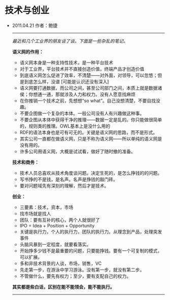 # 技术与创业

* 2011.04.21     作者：鲍捷

  ***

  *最近和几个工业界的朋友谈了谈。下面是一些杂乱的笔记。*

  **语义网的作用：**

  - 语义网本身是一种支持性技术，是一种平台技术
  - 对于工业界，平台技术并不直接创造价值，终端产品才创造价值
  - 到底语义网怎么促进了效率，不清楚——对外面，对领导，可以忽悠；但是到底怎么样，没谱 [可能是认识还没有深入]
  - 语义网要打通数据，而公司之间，甚至公司部门之间，本质上就是数据诸侯；你想通一通，那就涉及人力和权力。没有人愿意找麻烦
  - 在你推销一个技术之前，先想想“so what”。自己没想清楚，不要自找没趣。
  - 不要企图做一个复杂的本体。一般公司没有人有兴趣做这种事。
  - 不要企图从本体中获得干净的推理——数据一定是乱的。你只能做很简单的，规则类的推理。OWL基本上是没什么用的
  - RDF的语法本身也是可有可无的。关键是语义网的思路，而不是形式。
  - 其实公司一直都在做语义网，只是不称为语义网——所以单纯的语义网是没有用的。
  - 许多公司用语义网，大概是试试看，做好了随时撤的准备。

  **技术和商务：**

  - 技术人员总喜欢从技术角度谈问题。决定生死的，是怎么挣钱的的问题。
  - 写书挣的不是钱，是名声。名声是挣钱的敲门砖。
  - 要对问题域先有深刻的理解，然后才是技术。

  **创业：**

  - 三要素：技术，资本，市场
  - 找市场就是找人
  - 团队：要有互补的核心，两个人就很好了
  - IPO = Idea + Position + Opportunity
  - 关键是执行力，个人的执行力，团队的执行力。从理念到产品，处理突发事件
  - 头脑风暴到一定程度，就要看落实。
  - 开始挣多少钱不是最重要的问题，只要能挣钱。要有一个可复制的模式，可以扩展。
  - 多和非技术背景的人谈，市场，销售，VC
  - 先走第一步，在游泳中学习游泳。没有第一步，就没有第二步。
  - 不管做什么，要先有权力；至少，要有支配自己的权力。

  **其实都是些白话，区别在能不能领会，能不能执行。**

  ***

  ​